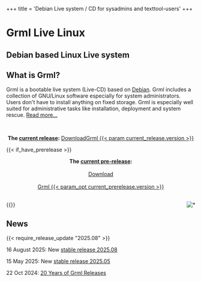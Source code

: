+++
title = 'Debian Live system / CD for sysadmins and texttool-users'
+++

<div class="banner">
<h1>Grml Live Linux</h1>
<h2>Debian based Linux Live system</h2>
</div>

<h2>What is Grml?</h2>

<p>Grml is a bootable live system (Live-CD) based on <a
href="https://www.debian.org/">Debian</a>. Grml includes a
collection of GNU/Linux software especially for system
administrators. Users don't have to install anything on fixed
storage. Grml is especially well suited for administrative tasks like installation,
deployment and system rescue. <a href="/features/">Read
more...</a></p>

<br />

<p style="text-align: center;">
<b>The <a href="/changelogs/README-grml-{{< param current_release.version >}}/">current release</a>:</b>
<a href="/download/" class="frontpage_button"><span>Download</span><span>Grml {{< param current_release.version >}}</span></a>
</p>

{{< if_have_prerelease >}}
<p style="text-align: center;">
<b>The <a href="/changelogs/README-grml-{{< param_opt current_prerelease.version >}}/">current pre-release</a>:</b><br/><br/>
<a href="/download/prerelease/" class="frontpage_button"><span>Download<br><br>Grml {{< param_opt current_prerelease.version >}}</span></a>
</p>
<br />
{{</ if_have_prerelease >}}

<img style="float: right; margin-left: 20px" src="/img/grmltux_small.jpg" alt="*" />
<br />

<h2>News</h2>
<div class="news">
{{< require_release_update "2025.08" >}}
<p>16 August 2025: New <a href="/changelogs/README-grml-2025.08/">stable release 2025.08</a></p>
<p>15 May 2025: New <a href="/changelogs/README-grml-2025.05/">stable release 2025.05</a></p>
<p>22 Oct 2024: <a href="https://blog.grml.org/archives/417-20-years-grml-releases.html">20 Years of Grml Releases</a></p>
</div>
